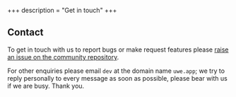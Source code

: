 +++
description = "Get in touch"
+++

## Contact

To get in touch with us to report bugs or make request features please [raise an issue on the community repository](https://github.com/uwe-app/community/issues).

For other enquiries please email `dev` at the domain name `uwe.app`; we try to reply personally to every message as soon as possible, please bear with us if we are busy. Thank you.

